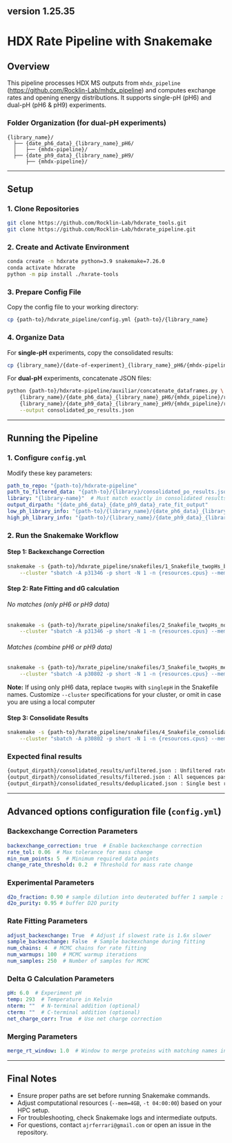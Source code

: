 ## version 1.25.35

# **HDX Rate Pipeline with Snakemake**

## **Overview**
This pipeline processes HDX MS outputs from `mhdx_pipeline` (https://github.com/Rocklin-Lab/mhdx_pipeline) and computes exchange rates and opening energy distributions. It supports single-pH (pH6) and dual-pH (pH6 & pH9) experiments.

### **Folder Organization** (for dual-pH experiments)
```
{library_name}/
  ├── {date_ph6_data}_{library_name}_pH6/
  │   ├── {mhdx-pipeline}/
  ├── {date_ph9_data}_{library_name}_pH9/
      ├── {mhdx-pipeline}/
```

---
## **Setup**

### **1. Clone Repositories**
```bash
git clone https://github.com/Rocklin-Lab/hdxrate_tools.git
git clone https://github.com/Rocklin-Lab/hdxrate_pipeline.git
```

### **2. Create and Activate Environment**
```bash
conda create -n hdxrate python=3.9 snakemake=7.26.0
conda activate hdxrate
python -m pip install ./hxrate-tools
```

### **3. Prepare Config File**
Copy the config file to your working directory:
```bash
cp {path-to}/hdxrate_pipeline/config.yml {path-to}/{library_name}
```

### **4. Organize Data**
For **single-pH** experiments, copy the consolidated results:
```bash
cp {library_name}/{date-of-experiment}_{library_name}_pH6/{mhdx-pipeline}/resources/10_ic_time_series/consolidated_results.json .
```
For **dual-pH** experiments, concatenate JSON files:
```bash
python {path-to}/hdxrate-pipeline/auxiliar/concatenate_dataframes.py \
    {library_name}/{date_ph6_data}_{library_name}_pH6/{mhdx_pipeline}/resources/10_ic_time_series/consolidated_results.json \
    {library_name}/{date_ph9_data}_{library_name}_pH9/{mhdx_pipeline}/resources/10_ic_time_series/consolidated_results.json \
    --output consolidated_po_results.json
```

---
## **Running the Pipeline**
### **1. Configure `config.yml`**
Modify these key parameters:
```yaml
path_to_repo: "{path-to}/hdxrate-pipeline"
path_to_filtered_data: "{path-to}/{library}/consolidated_po_results.json"
library: "{library-name}"  # Must match exactly in consolidated results
output_dirpath: "{date_ph6_data}_{date_ph9_data}_rate_fit_output"
low_ph_library_info: "{path-to}/{library_name}/{date_ph6_data}_{library_name}_pH6/mhdx_pipeline/resources/7_idotp_filter/checked_library_info.json"
high_ph_library_info: "{path-to}/{library_name}/{date_ph9_data}_{library_name}_pH9/mhdx_pipeline/resources/7_idotp_filter/checked_library_info.json"
```

### **2. Run the Snakemake Workflow**
#### **Step 1: Backexchange Correction**
```bash
snakemake -s {path-to}/hdxrate_pipeline/snakefiles/1_Snakefile_twopHs_bx -j 1000 --keep-going \
    --cluster "sbatch -A p31346 -p short -N 1 -n {resources.cpus} --mem=4GB -t 04:00:00" --max-jobs-per-second 3
```
#### **Step 2: Rate Fitting and dG calculation**

###### No matches (only pH6 or pH9 data)

```bash
snakemake -s {path-to}/hxrate_pipeline/snakefiles/2_Snakefile_twopHs_nomatches -j 1000 --keep-going \
    --cluster "sbatch -A p31346 -p short -N 1 -n {resources.cpus} --mem=4GB -t 04:00:00" --max-jobs-per-second 3
```

###### Matches (combine pH6 or pH9 data)

```bash
snakemake -s {path-to}/hxrate_pipeline/snakefiles/3_Snakefile_twopHs_merge -j 1000 --keep-going \
    --cluster "sbatch -A p30802 -p short -N 1 -n {resources.cpus} --mem=4GB -t 04:00:00" --max-jobs-per-second 3
```
**Note:** If using only pH6 data, replace `twopHs` with `singlepH` in the Snakefile names. Customize `--cluster` specifications for your cluster, or omit in case you are using a local computer

#### **Step 3: Consolidate Results**
```bash
snakemake -s {path-to}/hxrate_pipeline/snakefiles/4_Snakefile_consolidate_results -j 1000 --keep-going \
    --cluster "sbatch -A p30802 -p short -N 1 -n {resources.cpus} --mem=4GB -t 04:00:00" --max-jobs-per-second 3
```

### **Expected final results**
```bash
{output_dirpath}/consolidated_results/unfiltered.json : Unfiltered rate fitting results
{output_dirpath}/consolidated_results/filtered.json : All sequences passing filtering criteria
{output_dirpath}/consolidated_results/deduplicated.json : Single best results per sequence
```

---
## **Advanced options configuration file (`config.yml`)**

### **Backexchange Correction Parameters**
```yaml
backexchange_correction: true  # Enable backexchange correction
rate_tol: 0.06  # Max tolerance for mass change
min_num_points: 5  # Minimum required data points
change_rate_threshold: 0.2  # Threshold for mass rate change
```

### **Experimental Parameters**
```yaml
d2o_fraction: 0.90 # sample dilution into deuterated buffer 1 sample : 9 d2o buffer
d2o_purity: 0.95 # buffer D2O purity
```

### **Rate Fitting Parameters**
```yaml
adjust_backexchange: True  # Adjust if slowest rate is 1.6x slower
sample_backexchange: False  # Sample backexchange during fitting
num_chains: 4  # MCMC chains for rate fitting
num_warmups: 100  # MCMC warmup iterations
num_samples: 250  # Number of samples for MCMC
```

### **Delta G Calculation Parameters**
```yaml
pH: 6.0  # Experiment pH
temp: 293  # Temperature in Kelvin
nterm: ""  # N-terminal addition (optional)
cterm: ""  # C-terminal addition (optional)
net_charge_corr: True  # Use net charge correction
```

### **Merging Parameters**
```yaml
merge_rt_window: 1.0  # Window to merge proteins with matching names in minutes
```

---
## **Final Notes**
- Ensure proper paths are set before running Snakemake commands.
- Adjust computational resources (`--mem=4GB`, `-t 04:00:00`) based on your HPC setup.
- For troubleshooting, check Snakemake logs and intermediate outputs.
- For questions, contact `ajrferrari@gmail.com` or open an issue in the repository.

